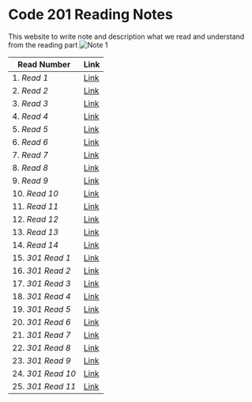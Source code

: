 # Code 201 Reading Notes
This website to write note and description what we read and understand from the reading part
![*Note 1*](https://blacklinesandbillables.com/wp-content/uploads/2016/09/notepad-1280x640.jpeg) 


 |    **Read Number**                 |  **Link**                                                               |
--------------------------------------|-------------------------------------------------------------------------|
1. *Read 1*                           |  [Link](https://abdallahshanaah.github.io/Reading-Note/Class-01)        |
2. *Read 2*                           |  [Link](https://abdallahshanaah.github.io/Reading-Note/Class-02)        |
3. *Read 3*                           |  [Link](https://abdallahshanaah.github.io/Reading-Note/Class-03)        |
4. *Read 4*                           |  [Link](https://abdallahshanaah.github.io/Reading-Note/Class-04)        |
5. *Read 5*                           |  [Link](https://abdallahshanaah.github.io/Reading-Note/Class-05)        |
6. *Read 6*                           |  [Link](https://abdallahshanaah.github.io/Reading-Note/Class-06)        |
7. *Read 7*                           |  [Link](https://abdallahshanaah.github.io/Reading-Note/Class-07)        |
8. *Read 8*                           |  [Link](https://abdallahshanaah.github.io/Reading-Note/Class-08)        |
9. *Read 9*                           |  [Link](https://abdallahshanaah.github.io/Reading-Note/Class-09)        |
10. *Read 10*                         |  [Link](https://abdallahshanaah.github.io/Reading-Note/Class-10)        |
11. *Read 11*                         |  [Link](https://abdallahshanaah.github.io/Reading-Note/Class-11)        |
12. *Read 12*                         |  [Link](https://abdallahshanaah.github.io/Reading-Note/Class-12)        |
13. *Read 13*                         |  [Link](https://abdallahshanaah.github.io/Reading-Note/Class-13)        |
14. *Read 14*                         |  [Link](https://abdallahshanaah.github.io/Reading-Note/Class-14)        |
15. *301 Read 1*                      |  [Link](https://abdallahshanaah.github.io/Reading-Note/Class-3-01)      |
16. *301 Read 2*                      |  [Link](https://abdallahshanaah.github.io/Reading-Note/Class-3-02)      |
17. *301 Read 3*                      |  [Link](https://abdallahshanaah.github.io/Reading-Note/Class-3-03)      |
18. *301 Read 4*                      |  [Link](https://abdallahshanaah.github.io/Reading-Note/Class-3-04)      |     
19. *301 Read 5*                      |  [Link](https://abdallahshanaah.github.io/Reading-Note/Class-3-05)      |
20. *301 Read 6*                      |  [Link](https://abdallahshanaah.github.io/Reading-Note/Class-3-06)      |
21. *301 Read 7*                      |  [Link](https://abdallahshanaah.github.io/Reading-Note/Class-3-07)      |
22. *301 Read 8*                      |  [Link](https://abdallahshanaah.github.io/Reading-Note/Class-3-08)      |     
23. *301 Read 9*                      |  [Link](https://abdallahshanaah.github.io/Reading-Note/Class-3-09)      |
24. *301 Read 10*                     |  [Link](https://abdallahshanaah.github.io/Reading-Note/Class-3-10)      |
25. *301 Read 11*                     |  [Link]()      |                                          